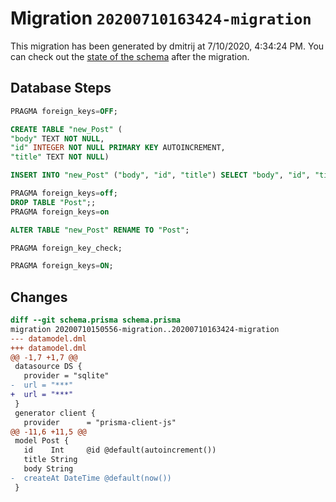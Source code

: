 # Migration `20200710163424-migration`

This migration has been generated by dmitrij at 7/10/2020, 4:34:24 PM.
You can check out the [state of the schema](./schema.prisma) after the migration.

## Database Steps

```sql
PRAGMA foreign_keys=OFF;

CREATE TABLE "new_Post" (
"body" TEXT NOT NULL,
"id" INTEGER NOT NULL PRIMARY KEY AUTOINCREMENT,
"title" TEXT NOT NULL)

INSERT INTO "new_Post" ("body", "id", "title") SELECT "body", "id", "title" FROM "Post"

PRAGMA foreign_keys=off;
DROP TABLE "Post";;
PRAGMA foreign_keys=on

ALTER TABLE "new_Post" RENAME TO "Post";

PRAGMA foreign_key_check;

PRAGMA foreign_keys=ON;
```

## Changes

```diff
diff --git schema.prisma schema.prisma
migration 20200710150556-migration..20200710163424-migration
--- datamodel.dml
+++ datamodel.dml
@@ -1,7 +1,7 @@
 datasource DS {
   provider = "sqlite"
-  url = "***"
+  url = "***"
 }
 generator client {
   provider      = "prisma-client-js"
@@ -11,6 +11,5 @@
 model Post {
   id    Int     @id @default(autoincrement())
   title String
   body String
-  createAt DateTime @default(now())
 }
```


